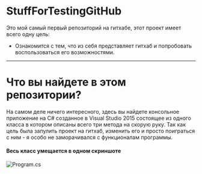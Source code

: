 # StuffForTestingGitHub
Это мой самый первый репозиторий на гитхабе, этот проект имеет всего одну цель:
- Ознакомится с тем, что из себя представляет гитхаб и попробовать воспользоваться его возможностями.

 ***

# Что вы найдете в этом репозитории?
На самом деле ничего интересного, здесь вы найдете консольное приложение на C# созданное в Visual Studio 2015 состоящее из одного класса в котором описаны всего три метода на скорую руку. Так как цель была запулить проект на гитхаб, изменить его и просто поиграться с ним - я особо не заморачивался с функционалам программы.

#### Весь класс умещается в одном скриншоте
![Program.cs](https://pp.vk.me/c636925/v636925181/416b5/2qor2F-X07Y.jpg)

